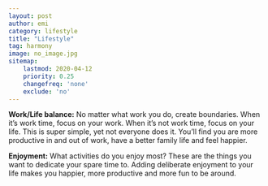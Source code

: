 ```yaml
---
layout: post
author: emi
category: lifestyle
title: "Lifestyle"
tag: harmony
image: no_image.jpg
sitemap:
    lastmod: 2020-04-12
    priority: 0.25
    changefreq: 'none'
    exclude: 'no'
---
```

**Work/Life balance:** No matter what work you do, create boundaries. When it’s work time, focus on your work. When it’s not work time, focus on your life. This is super simple, yet not everyone does it. You’ll find you are more productive in and out of work, have a better family life and feel happier.   

**Enjoyment:** What activities do you enjoy most? These are the things you want to dedicate your spare time to. Adding deliberate enjoyment to your life makes you happier, more productive and more fun to be around.  
